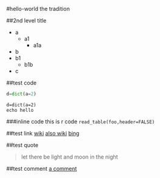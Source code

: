 #hello-world
the tradition

##2nd level title

* a
  + a1
    - a1a
* b
 * b1
   * b1b
* c

##test code
```python
d=dict(a=2)
```
    d=dict(a=2)
    echo hello
###inline code
this is r code `read_table(foo,header=FALSE)`

##test link
[wiki](http://wikipedia.org)
[also wiki][2]
[bing]

##test quote
>let there be light
and moon in the night

##test comment
[a comment]()

[2]:http://wikipedia.org
[bing]:http://bing.com
